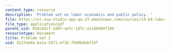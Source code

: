 ```yaml
---
content_type: resource
description: 'Problem set on labor economics and public policy. '
file: https://ol-ocw-studio-app-qa.s3.amazonaws.com/courses/14-64-labor-economics-and-public-policy-fall-2009/d127ee0aba1a5571ef167949b9abf33f_MIT14_64F09_ps2.pdf
file_type: application/pdf
parent_uid: 010c6dcf-1d6f-aefc-1d7c-a1c6b989f19d
resourcetype: Document
title: Problem Set 2
uid: d127ee0a-ba1a-5571-ef16-7949b9abf33f
---
```

